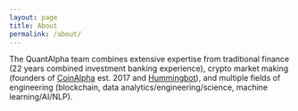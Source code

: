 ```yaml
---
layout: page
title: About
permalink: /about/
---
```


<div class="about-page">
  <p>
    The QuantAlpha team combines extensive expertise from traditional finance
    (22 years combined investment banking experience), crypto market making
    (founders of <a href="https://coinalpha.com" target="_blank">CoinAlpha</a>
    est. 2017 and <a href="https://hummingbot.org" target="_blank">Hummingbot</a>),
    and multiple fields of engineering (blockchain, data analytics/engineering/science,
    machine learning/AI/NLP).
  </p>
</div>

